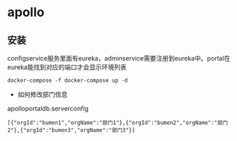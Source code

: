 # apollo

## 安装

configservice服务里面有eureka，adminservice需要注册到eureka中。portal在eureka能找到对应的端口才会显示环境列表

```
docker-compose -f docker-compose up -d
```

- 如何修改部门信息

apolloportaldb.serverconfig
```
[{"orgId":"bumen1","orgName":"部门1"},{"orgId":"bumen2","orgName":"部门2"},{"orgId":"bumen3","orgName":"部门3"}]
```
